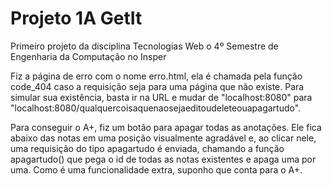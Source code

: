 # Projeto 1A GetIt
Primeiro projeto da disciplina Tecnologias Web o 4º Semestre de Engenharia da Computação no Insper

Fiz a página de erro com o nome erro.html, ela é chamada pela função code_404 caso a requisição seja para uma página que não existe. Para simular sua existência, basta ir na URL e mudar de "localhost:8080" para "localhost:8080/qualquercoisaquenaosejaeditoudeleteouapagartudo".

Para conseguir o A+, fiz um botão para apagar todas as anotações. Ele fica abaixo das notas em uma posição visualmente agradável e, ao clicar nele, uma requisição do tipo apagartudo é enviada, chamando a função apagartudo() que pega o id de todas as notas existentes e apaga uma por uma. Como é uma funcionalidade extra, suponho que conta para o A+.
